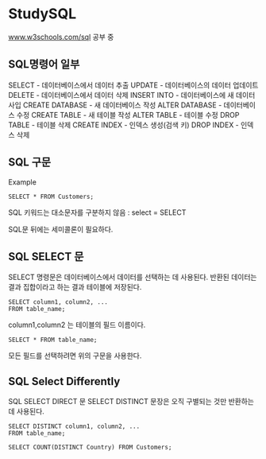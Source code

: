 # StudySQL
www.w3schools.com/sql 공부 중


## SQL명령어 일부
SELECT - 데이터베이스에서 데이터 추출
UPDATE - 데이터베이스의 데이터 업데이트
DELETE - 데이터베이스에서 데이터 삭제
INSERT INTO - 데이터베이스에 새 데이터 사입
CREATE DATABASE - 새 데이터베이스 작성
ALTER DATABASE - 데이터베이스 수정
CREATE TABLE - 새 테이블 작성
ALTER TABLE - 테이블 수정
DROP TABLE - 테이블 삭제
CREATE INDEX - 인덱스 생성(검색 키)
DROP INDEX - 인덱스 삭제

## SQL 구문
Example
```
SELECT * FROM Customers;
```
SQL 키워드는 대소문자를 구분하지 않음 : select = SELECT

SQL문 뒤에는 세미콜론이 필요하다.

## SQL SELECT 문
SELECT 명령문은 데이터베이스에서 데이터를 선택하는 데 사용된다.
반환된 데이터는 결과 집합이라고 하는 결과 테이블에 저장된다.

```
SELECT column1, column2, ...
FROM table_name;
```
column1,column2 는 테이블의 필드 이름이다.

```
SELECT * FROM table_name;
```
모든 필드를 선택하려면 위의 구문을 사용한다.

## SQL Select Differently
SQL SELECT DIRECT 문
SELECT DISTINCT 문장은 오직 구별되는 것만 반환하는 데 사용된다.

```
SELECT DISTINCT column1, column2, ...
FROM table_name;
```

```
SELECT COUNT(DISTINCT Country) FROM Customers;
```
